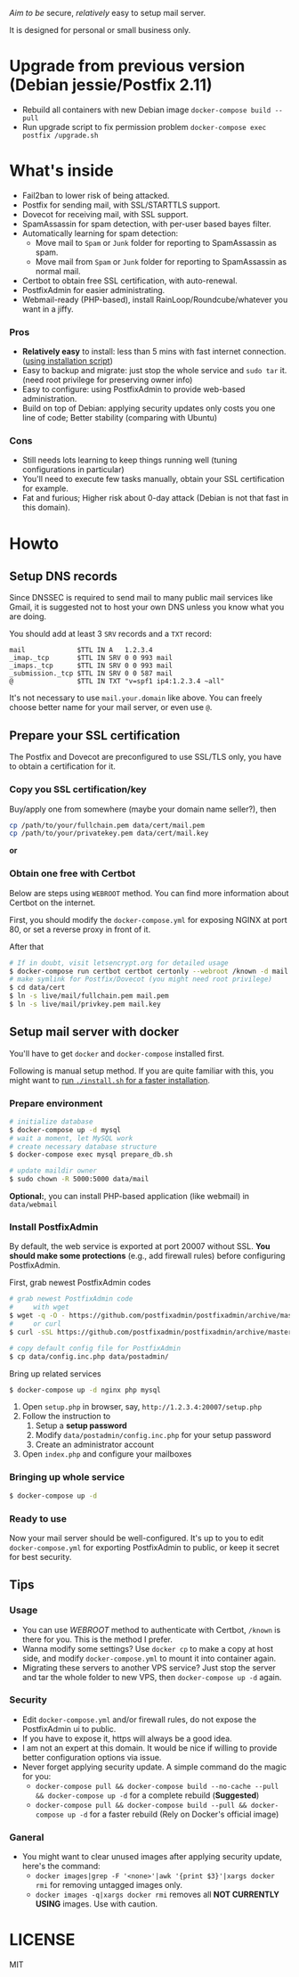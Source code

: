 *Aim to be* secure, *relatively* easy to setup mail server.

It is designed for personal or small business only.

# Upgrade from previous version (Debian jessie/Postfix 2.11)

- Rebuild all containers with new Debian image `docker-compose build --pull`
- Run upgrade script to fix permission problem `docker-compose exec postfix /upgrade.sh`

# What's inside

- Fail2ban to lower risk of being attacked.
- Postfix for sending mail, with SSL/STARTTLS support.
- Dovecot for receiving mail, with SSL support.
- SpamAssassin for spam detection, with per-user based bayes filter.
- Automatically learning for spam detection:
  * Move mail to `Spam` or `Junk` folder for reporting to SpamAssassin as spam.
  * Move mail from `Spam` or `Junk` folder for reporting to SpamAssassin as normal mail.
- Certbot to obtain free SSL certification, with auto-renewal.
- PostfixAdmin for easier administrating.
- Webmail-ready (PHP-based), install RainLoop/Roundcube/whatever you want in a jiffy.

### Pros

- **Relatively easy** to install: less than 5 mins with fast internet connection. ([using installation script](INSTALL_SCRIPT.md))
- Easy to backup and migrate: just stop the whole service and `sudo tar` it. (need root privilege for preserving owner info)
- Easy to configure: using PostfixAdmin to provide web-based administration.
- Build on top of Debian: applying security updates only costs you one line of code; Better stability (comparing with Ubuntu)

### Cons

- Still needs lots learning to keep things running well (tuning configurations in particular)
- You'll need to execute few tasks manually, obtain your SSL certification for example.
- Fat and furious; Higher risk about 0-day attack (Debian is not that fast in this domain).

# Howto

## Setup DNS records

Since DNSSEC is required to send mail to many public mail services like Gmail, it is suggested not to host your own DNS unless you know what you are doing.

You should add at least 3 `SRV` records and a `TXT` record:

```dns
mail             $TTL IN A   1.2.3.4
_imap._tcp       $TTL IN SRV 0 0 993 mail
_imaps._tcp      $TTL IN SRV 0 0 993 mail
_submission._tcp $TTL IN SRV 0 0 587 mail
@                $TTL IN TXT "v=spf1 ip4:1.2.3.4 ~all"
```

It's not necessary to use `mail.your.domain` like above. You can freely choose better name for your mail server, or even use `@`.

## Prepare your SSL certification

The Postfix and Dovecot are preconfigured to use SSL/TLS only, you have to obtain a certification for it.

### Copy you SSL certification/key

Buy/apply one from somewhere (maybe your domain name seller?), then

```sh
cp /path/to/your/fullchain.pem data/cert/mail.pem
cp /path/to/your/privatekey.pem data/cert/mail.key
```

**or**

### Obtain one free with Certbot

Below are steps using `WEBROOT` method. You can find more information about Certbot on the internet.

First, you should modify the `docker-compose.yml` for exposing NGINX at port 80, or set a reverse proxy in front of it.

After that

```sh
# If in doubt, visit letsencrypt.org for detailed usage
$ docker-compose run certbot certbot certonly --webroot /known -d mail.your.domain -d another_host.your.domain --cert-name mail
# make symlink for Postfix/Dovecot (you might need root privilege)
$ cd data/cert
$ ln -s live/mail/fullchain.pem mail.pem
$ ln -s live/mail/privkey.pem mail.key
```

## Setup mail server with docker

You'll have to get `docker` and `docker-compose` installed first.

Following is manual setup method. If you are quite familiar with this, you might want to [run `./install.sh` for a faster installation](INSTALL_SCRIPT.md).

### Prepare environment

```sh
# initialize database
$ docker-compose up -d mysql
# wait a moment, let MySQL work
# create necessary database structure
$ docker-compose exec mysql prepare_db.sh

# update maildir owner
$ sudo chown -R 5000:5000 data/mail
```

**Optional:**, you can install PHP-based application (like webmail) in `data/webmail`

### Install PostfixAdmin

By default, the web service is exported at port 20007 without SSL. **You should make some protections** (e.g., add firewall rules) before configuring PostfixAdmin.

First, grab newest PostfixAdmin codes

```sh
# grab newest PostfixAdmin code
#     with wget
$ wget -q -O - https://github.com/postfixadmin/postfixadmin/archive/master.tar.gz | tar zxf - --strip-component 1 -C data/postadmin
#     or curl
$ curl -sSL https://github.com/postfixadmin/postfixadmin/archive/master.tar.gz | tar zxf - --strip-component 1 -C data/postadmin

# copy default config file for PostfixAdmin
$ cp data/config.inc.php data/postadmin/
```

Bring up related services

```sh
$ docker-compose up -d nginx php mysql
```

1. Open `setup.php` in browser, say, `http://1.2.3.4:20007/setup.php`
2. Follow the instruction to
   1. Setup a **setup password**
   2. Modify `data/postadmin/config.inc.php` for your setup password
   3. Create an administrator account
3. Open `index.php` and configure your mailboxes

### Bringing up whole service

```sh
$ docker-compose up -d
```

### Ready to use

Now your mail server should be well-configured. It's up to you to edit `docker-compose.yml` for exporting PostfixAdmin to public, or keep it secret for best security.

## Tips

### Usage

- You can use *WEBROOT* method to authenticate with Certbot, `/known` is there for you. This is the method I prefer.
- Wanna modify some settings? Use `docker cp` to make a copy at host side, and modify `docker-compose.yml` to mount it into container again.
- Migrating these servers to another VPS service? Just stop the server and tar the whole folder to new VPS, then `docker-compose up -d` again.

### Security

- Edit `docker-compose.yml` and/or firewall rules, do not expose the PostfixAdmin ui to public.
- If you have to expose it, https will always be a good idea.
- I am not an expert at this domain. It would be nice if willing to provide better configuration options via issue.
- Never forget applying security update. A simple command do the magic for you:
  * `docker-compose pull && docker-compose build --no-cache --pull && docker-compose up -d` for a complete rebuild (**Suggested**)
  * `docker-compose pull && docker-compose build --pull && docker-compose up -d` for a faster rebuild (Rely on Docker's official image)

### Ganeral

- You might want to clear unused images after applying security update, here's the command:
  * `docker images|grep -F '<none>'|awk '{print $3}'|xargs docker rmi` for removing untagged images only.
  * `docker images -q|xargs docker rmi` removes all **NOT CURRENTLY USING** images. Use with caution.

# LICENSE

MIT
